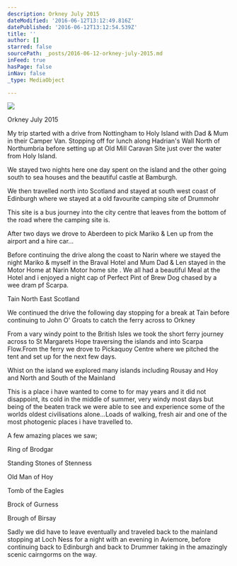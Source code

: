 ```yaml
---
description: Orkney July 2015
dateModified: '2016-06-12T13:12:49.816Z'
datePublished: '2016-06-12T13:12:54.539Z'
title: ''
author: []
starred: false
sourcePath: _posts/2016-06-12-orkney-july-2015.md
inFeed: true
hasPage: false
inNav: false
_type: MediaObject

---
```

![](https://the-grid-user-content.s3-us-west-2.amazonaws.com/9c6d1713-f8cd-4383-a9d6-95bb16564af1.jpg)

Orkney July 2015

My trip started with a drive from Nottingham to Holy Island with Dad & Mum in their Camper Van. Stopping off for lunch along Hadrian's Wall North of Northumbria before setting up at Old Mill Caravan Site just over the water from Holy Island.

We stayed two nights here one day spent on the island and the other going south to sea houses and the beautiful castle at Bamburgh.

We then travelled north into Scotland and stayed at south west coast of Edinburgh where we stayed at a old favourite camping site of Drummohr

This site is a bus journey into the city centre that leaves from the bottom of the road where the camping site is.

After two days we drove to Aberdeen to pick Mariko & Len up from the airport and a hire car...

Before continuing the drive along the coast to Narin where we stayed the night Mariko & myself in the Braval Hotel and Mum Dad & Len stayed in the Motor Home at Narin Motor home site . We all had a beautiful Meal at the Hotel and i enjoyed a night cap of Perfect Pint of Brew Dog chased by a wee dram pf Scarpa.

Tain North East Scotland

We continued the drive the following day stopping for a break at Tain before continuing to John O' Groats to catch the ferry across to Orkney

From a vary windy point to the British Isles we took the short ferry journey across to St Margarets Hope traversing the islands and into Scarpa Flow.From the ferry we drove to Pickaquoy Centre where we pitched the tent and set up for the next few days.

Whist on the island we explored many islands including Rousay and Hoy and North and South of the Mainland

This is a place i have wanted to come to for may years and it did not disappoint, its cold in the middle of summer, very windy most days but being of the beaten track we were able to see and experience some of the worlds oldest civilisations alone...Loads of walking, fresh air and one of the most photogenic places i have travelled to.

A few amazing places we saw;

Ring of Brodgar

Standing Stones of Stenness

Old Man of Hoy

Tomb of the Eagles

Brock of Gurness

Brough of Birsay

Sadly we did have to leave eventually and traveled back to the mainland stopping at Loch Ness for a night with an evening in Aviemore, before continuing back to Edinburgh and back to Drummer taking in the amazingly scenic cairngorms on the way.